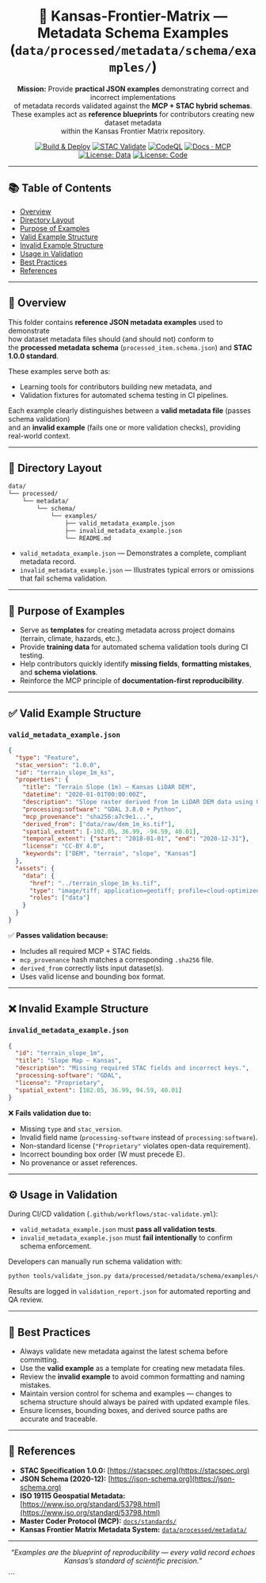 <div align="center">

# 🧾 Kansas-Frontier-Matrix — Metadata Schema Examples (`data/processed/metadata/schema/examples/`)

**Mission:** Provide **practical JSON examples** demonstrating correct and incorrect implementations  
of metadata records validated against the **MCP + STAC hybrid schemas**.  
These examples act as **reference blueprints** for contributors creating new dataset metadata  
within the Kansas Frontier Matrix repository.

[![Build & Deploy](https://github.com/bartytime4life/Kansas-Frontier-Matrix/actions/workflows/site.yml/badge.svg)](../../../../../.github/workflows/site.yml)
[![STAC Validate](https://github.com/bartytime4life/Kansas-Frontier-Matrix/actions/workflows/stac-validate.yml/badge.svg)](../../../../../.github/workflows/stac-validate.yml)
[![CodeQL](https://github.com/bartytime4life/Kansas-Frontier-Matrix/actions/workflows/codeql.yml/badge.svg)](../../../../../.github/workflows/codeql.yml)
[![Docs · MCP](https://img.shields.io/badge/Docs-MCP-blue)](../../../../../docs/)
[![License: Data](https://img.shields.io/badge/License-CC--BY%204.0-green)](../../../../../LICENSE)
[![License: Code](https://img.shields.io/badge/License-MIT-yellow)](../../../../../LICENSE)

</div>

---

## 📚 Table of Contents
- [Overview](#overview)
- [Directory Layout](#directory-layout)
- [Purpose of Examples](#purpose-of-examples)
- [Valid Example Structure](#valid-example-structure)
- [Invalid Example Structure](#invalid-example-structure)
- [Usage in Validation](#usage-in-validation)
- [Best Practices](#best-practices)
- [References](#references)

---

## 🧠 Overview

This folder contains **reference JSON metadata examples** used to demonstrate  
how dataset metadata files should (and should not) conform to  
the **processed metadata schema** (`processed_item.schema.json`) and **STAC 1.0.0 standard**.

These examples serve both as:
- Learning tools for contributors building new metadata, and  
- Validation fixtures for automated schema testing in CI pipelines.

Each example clearly distinguishes between a **valid metadata file** (passes schema validation)  
and an **invalid example** (fails one or more validation checks), providing real-world context.

---

## 🧱 Directory Layout

```bash
data/
└── processed/
    └── metadata/
        └── schema/
            └── examples/
                ├── valid_metadata_example.json
                ├── invalid_metadata_example.json
                └── README.md
````

* `valid_metadata_example.json` — Demonstrates a complete, compliant metadata record.
* `invalid_metadata_example.json` — Illustrates typical errors or omissions that fail schema validation.

---

## 🎯 Purpose of Examples

* Serve as **templates** for creating metadata across project domains (terrain, climate, hazards, etc.).
* Provide **training data** for automated schema validation tools during CI testing.
* Help contributors quickly identify **missing fields**, **formatting mistakes**, and **schema violations**.
* Reinforce the MCP principle of **documentation-first reproducibility**.

---

## ✅ Valid Example Structure

### `valid_metadata_example.json`

```json
{
  "type": "Feature",
  "stac_version": "1.0.0",
  "id": "terrain_slope_1m_ks",
  "properties": {
    "title": "Terrain Slope (1m) – Kansas LiDAR DEM",
    "datetime": "2020-01-01T00:00:00Z",
    "description": "Slope raster derived from 1m LiDAR DEM data using GDAL slope function.",
    "processing:software": "GDAL 3.8.0 + Python",
    "mcp_provenance": "sha256:a7c9e1...",
    "derived_from": ["data/raw/dem_1m_ks.tif"],
    "spatial_extent": [-102.05, 36.99, -94.59, 40.01],
    "temporal_extent": {"start": "2018-01-01", "end": "2020-12-31"},
    "license": "CC-BY 4.0",
    "keywords": ["DEM", "terrain", "slope", "Kansas"]
  },
  "assets": {
    "data": {
      "href": "../terrain_slope_1m_ks.tif",
      "type": "image/tiff; application=geotiff; profile=cloud-optimized",
      "roles": ["data"]
    }
  }
}
```

✅ **Passes validation because:**

* Includes all required MCP + STAC fields.
* `mcp_provenance` hash matches a corresponding `.sha256` file.
* `derived_from` correctly lists input dataset(s).
* Uses valid license and bounding box format.

---

## ❌ Invalid Example Structure

### `invalid_metadata_example.json`

```json
{
  "id": "terrain_slope_1m",
  "title": "Slope Map – Kansas",
  "description": "Missing required STAC fields and incorrect keys.",
  "processing-software": "GDAL",
  "license": "Proprietary",
  "spatial_extent": [102.05, 36.99, 94.59, 40.01]
}
```

❌ **Fails validation due to:**

* Missing `type` and `stac_version`.
* Invalid field name (`processing-software` instead of `processing:software`).
* Non-standard license (`"Proprietary"` violates open-data requirement).
* Incorrect bounding box order (W must precede E).
* No provenance or asset references.

---

## ⚙️ Usage in Validation

During CI/CD validation (`.github/workflows/stac-validate.yml`):

* `valid_metadata_example.json` must **pass all validation tests**.
* `invalid_metadata_example.json` must **fail intentionally** to confirm schema enforcement.

Developers can manually run schema validation with:

```bash
python tools/validate_json.py data/processed/metadata/schema/examples/valid_metadata_example.json
```

Results are logged in `validation_report.json` for automated reporting and QA review.

---

## 🧭 Best Practices

* Always validate new metadata against the latest schema before committing.
* Use the **valid example** as a template for creating new metadata files.
* Review the **invalid example** to avoid common formatting and naming mistakes.
* Maintain version control for schema and examples — changes to schema structure
  should always be paired with updated example files.
* Ensure licenses, bounding boxes, and derived source paths are accurate and traceable.

---

## 📖 References

* **STAC Specification 1.0.0:** [https://stacspec.org](https://stacspec.org)
* **JSON Schema (2020-12):** [https://json-schema.org](https://json-schema.org)
* **ISO 19115 Geospatial Metadata:** [https://www.iso.org/standard/53798.html](https://www.iso.org/standard/53798.html)
* **Master Coder Protocol (MCP):** [`docs/standards/`](../../../../../docs/standards/)
* **Kansas Frontier Matrix Metadata System:** [`data/processed/metadata/`](../../../../metadata/)

---

<div align="center">

*“Examples are the blueprint of reproducibility — every valid record echoes Kansas’s standard of scientific precision.”*

</div>
```

